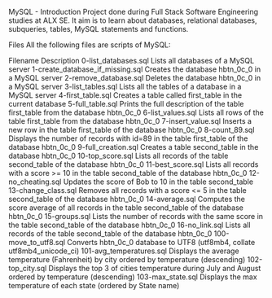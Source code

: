 MySQL - Introduction
Project done during Full Stack Software Engineering studies at ALX SE. It aim is to learn about databases, relational databases, subqueries, tables, MySQL statements and functions.

Files
All the following files are scripts of MySQL:

Filename	Description
0-list_databases.sql	Lists all databases of a MySQL server
1-create_database_if_missing.sql	Creates the database hbtn_0c_0 in a MySQL server
2-remove_database.sql	Deletes the database hbtn_0c_0 in a MySQL server
3-list_tables.sql	Lists all the tables of a database in a MySQL server
4-first_table.sql	Creates a table called first_table in the current database
5-full_table.sql	Prints the full description of the table first_table from the database hbtn_0c_0
6-list_values.sql	Lists all rows of the table first_table from the database hbtn_0c_0
7-insert_value.sql	Inserts a new row in the table first_table of the database hbtn_0c_0
8-count_89.sql	Displays the number of records with id=89 in the table first_table of the database hbtn_0c_0
9-full_creation.sql	Creates a table second_table in the database hbtn_0c_0
10-top_score.sql	Lists all records of the table second_table of the database hbtn_0c_0
11-best_score.sql	Lists all records with a score >= 10 in the table second_table of the database hbtn_0c_0
12-no_cheating.sql	Updates the score of Bob to 10 in the table second_table
13-change_class.sql	Removes all records with a score <= 5 in the table second_table of the database hbtn_0c_0
14-average.sql	Computes the score average of all records in the table second_table of the database hbtn_0c_0
15-groups.sql	Lists the number of records with the same score in the table second_table of the database hbtn_0c_0
16-no_link.sql	Lists all records of the table second_table of the database hbtn_0c_0
100-move_to_utf8.sql	Converts hbtn_0c_0 database to UTF8 (utf8mb4, collate utf8mb4_unicode_ci)
101-avg_temperatures.sql	Displays the average temperature (Fahrenheit) by city ordered by temperature (descending)
102-top_city.sql	Displays the top 3 of cities temperature during July and August ordered by temperature (descending)
103-max_state.sql	Displays the max temperature of each state (ordered by State name)
